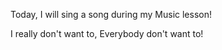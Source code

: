 Today, I will sing a song during my Music lesson!

I really don't want to, Everybody don't want to!
